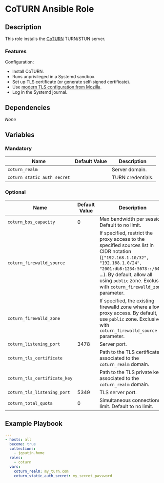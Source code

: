 # CoTURN Ansible Role

## Description

This role installs the [CoTURN](https://github.com/coturn/coturn) TURN/STUN server.

### Features

Configuration:
* Install CoTURN.
* Runs unprivileged in a Systemd sandbox.
* Set up TLS certificate (or generate self-signed certificate).
* Use [modern TLS configuration from Mozilla](https://ssl-config.mozilla.org/#config=modern).
* Log in the Systemd journal.

## Dependencies

*None*

## Variables

### Mandatory

| Name                        | Default Value | Description       |
|-----------------------------|---------------|-------------------|
| `coturn_realm`              |               | Server domain.    |
| `coturn_static_auth_secret` |               | TURN credentials. |

### Optional

| Name                         | Default Value | Description                                                                                                                                                                                                                                                    |
|------------------------------|---------------|----------------------------------------------------------------------------------------------------------------------------------------------------------------------------------------------------------------------------------------------------------------|
| `coturn_bps_capacity`        | 0             | Max bandwidth per session. Default to no limit.                                                                                                                                                                                                                |
| `coturn_firewalld_source`    |               | If specified, restrict the proxy access to the specified sources list in CIDR notation (`["192.168.1.10/32", "192.168.1.0/24", "2001:db8:1234:5678::/64"]`, ...). By default, allow all using `public` zone. Exclusive with `coturn_firewalld_zone` parameter. |
| `coturn_firewalld_zone`      |               | If specified, the existing firewalld zone where allow proxy access. By default, use `public` zone. Exclusive with `coturn_firewalld_source` parameter.                                                                                                         |
| `coturn_listening_port`      | 3478          | Server port.                                                                                                                                                                                                                                                   |
| `coturn_tls_certificate`     |               | Path to the TLS certificate associated to the `coturn_realm` domain.                                                                                                                                                                                           |
| `coturn_tls_certificate_key` |               | Path to the TLS private key associated to the `coturn_realm` domain.                                                                                                                                                                                           |
| `coturn_tls_listening_port`  | 5349          | TLS server port.                                                                                                                                                                                                                                               |
| `coturn_total_quota`         | 0             | Simultaneous connections limit. Default to no limit.                                                                                                                                                                                                           |

## Example Playbook

```yaml
---
- hosts: all
  become: true
  collections:
    - jgoutin.home
  roles:
    - coturn
  vars:
    coturn_realm: my_turn.com
    coturn_static_auth_secret: my_secret_password
```

